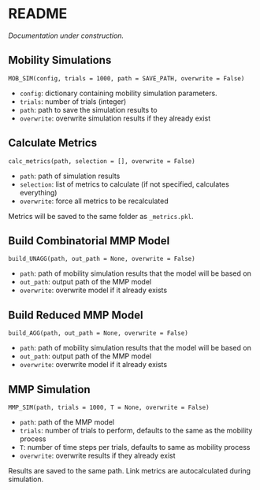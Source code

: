 # README

*Documentation under construction.*

## Mobility Simulations
`MOB_SIM(config, trials = 1000, path = SAVE_PATH, overwrite = False)`

- `config`: dictionary containing mobility simulation parameters.
- `trials`: number of trials (integer)
- `path`: path to save the simulation results to
- `overwrite`: overwrite simulation results if they already exist

## Calculate Metrics
`calc_metrics(path, selection = [], overwrite = False)`

- `path`: path of simulation results
- `selection`: list of metrics to calculate (if not specified, calculates everything)
- `overwrite`: force all metrics to be recalculated

Metrics will be saved to the same folder as `_metrics.pkl`.

## Build Combinatorial MMP Model
`build_UNAGG(path, out_path = None, overwrite = False)`

- `path`: path of mobility simulation results that the model will be based on
- `out_path`: output path of the MMP model
- `overwrite`: overwrite model if it already exists

## Build Reduced MMP Model

`build_AGG(path, out_path = None, overwrite = False)`

- `path`: path of mobility simulation results that the model will be based on
- `out_path`: output path of the MMP model
- `overwrite`: overwrite model if it already exists

## MMP Simulation
`MMP_SIM(path, trials = 1000, T = None, overwrite = False)`

- `path`: path of the MMP model
- `trials`: number of trials to perform, defaults to the same as the mobility process
- `T`: number of time steps per trials, defaults to same as mobility process
- `overwrite`: overwrite results if they already exist

Results are saved to the same path. Link metrics are autocalculated during simulation.